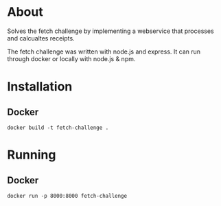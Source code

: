 # About
Solves the fetch challenge by implementing a webservice that processes and calcualtes receipts.

The fetch challenge was written with node.js and express. It can run through docker or locally with node.js & npm.

# Installation
## Docker
```
docker build -t fetch-challenge .
```

# Running
## Docker
```
docker run -p 8000:8000 fetch-challenge
```